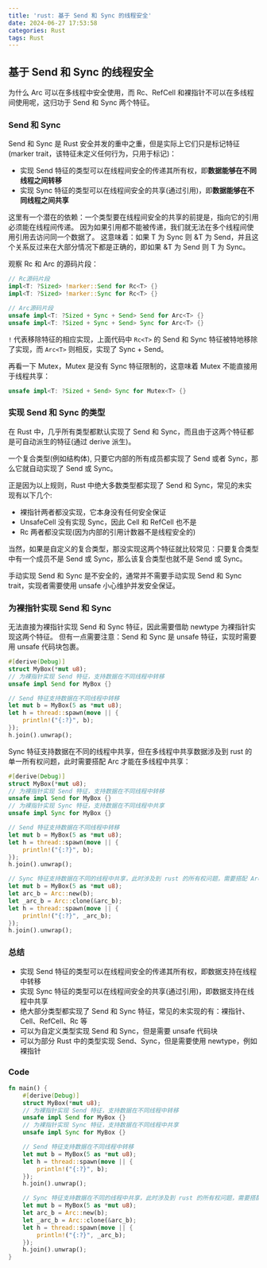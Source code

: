 ```yaml
---
title: 'rust: 基于 Send 和 Sync 的线程安全'
date: 2024-06-27 17:53:58
categories: Rust
tags: Rust
---
```


## 基于 Send 和 Sync 的线程安全

为什么 Arc 可以在多线程中安全使用，而 Rc、RefCell 和裸指针不可以在多线程间使用呢，这归功于 Send 和 Sync 两个特征。

### Send 和 Sync

Send 和 Sync 是 Rust 安全并发的重中之重，但是实际上它们只是标记特征(marker trait，该特征未定义任何行为，只用于标记)：

- 实现 Send 特征的类型可以在线程间安全的传递其所有权，即**数据能够在不同线程之间转移**
- 实现 Sync 特征的类型可以在线程间安全的共享(通过引用)，即**数据能够在不同线程之间共享**

这里有一个潜在的依赖：一个类型要在线程间安全的共享的前提是，指向它的引用必须能在线程间传递。
因为如果引用都不能被传递，我们就无法在多个线程间使用引用去访问同一个数据了。
这意味着：如果 T 为 Sync 则 &T 为 Send，并且这个关系反过来在大部分情况下都是正确的，即如果 &T 为 Send 则 T 为 Sync。

观察 Rc 和 Arc 的源码片段：

```rust
// Rc源码片段
impl<T: ?Sized> !marker::Send for Rc<T> {}
impl<T: ?Sized> !marker::Sync for Rc<T> {}

// Arc源码片段
unsafe impl<T: ?Sized + Sync + Send> Send for Arc<T> {}
unsafe impl<T: ?Sized + Sync + Send> Sync for Arc<T> {}
```

`!` 代表移除特征的相应实现，上面代码中 `Rc<T>` 的 Send 和 Sync 特征被特地移除了实现，而 `Arc<T>` 则相反，实现了 Sync + Send。

再看一下 Mutex，Mutex 是没有 Sync 特征限制的，这意味着 Mutex 不能直接用于线程共享：

```rust
unsafe impl<T: ?Sized + Send> Sync for Mutex<T> {}
```

### 实现 Send 和 Sync 的类型

在 Rust 中，几乎所有类型都默认实现了 Send 和 Sync，而且由于这两个特征都是可自动派生的特征(通过 derive 派生)。

一个复合类型(例如结构体), 只要它内部的所有成员都实现了 Send 或者 Sync，那么它就自动实现了 Send 或 Sync。

正是因为以上规则，Rust 中绝大多数类型都实现了 Send 和 Sync，常见的未实现有以下几个:

- 裸指针两者都没实现，它本身没有任何安全保证
- UnsafeCell 没有实现 Sync，因此 Cell 和 RefCell 也不是
- Rc 两者都没实现(因为内部的引用计数器不是线程安全的)

当然，如果是自定义的复合类型，那没实现这两个特征就比较常见：只要复合类型中有一个成员不是 Send 或 Sync，那么该复合类型也就不是 Send 或 Sync。

手动实现 Send 和 Sync 是不安全的，通常并不需要手动实现 Send 和 Sync trait，实现者需要使用 unsafe 小心维护并发安全保证。

### 为裸指针实现 Send 和 Sync

无法直接为裸指针实现 Send 和 Sync 特征，因此需要借助 newtype 为裸指针实现这两个特征。
但有一点需要注意：Send 和 Sync 是 unsafe 特征，实现时需要用 unsafe 代码块包裹。

```rust
#[derive(Debug)]
struct MyBox(*mut u8);
// 为裸指针实现 Send 特征，支持数据在不同线程中转移
unsafe impl Send for MyBox {}

// Send 特征支持数据在不同线程中转移
let mut b = MyBox(5 as *mut u8);
let h = thread::spawn(move || {
    println!("{:?}", b);
});
h.join().unwrap();
```

Sync 特征支持数据在不同的线程中共享，但在多线程中共享数据涉及到 rust 的单一所有权问题，此时需要搭配 Arc 才能在多线程中共享：

```rust
#[derive(Debug)]
struct MyBox(*mut u8);
// 为裸指针实现 Send 特征，支持数据在不同线程中转移
unsafe impl Send for MyBox {}
// 为裸指针实现 Sync 特征，支持数据在不同线程中共享
unsafe impl Sync for MyBox {}

// Send 特征支持数据在不同线程中转移
let mut b = MyBox(5 as *mut u8);
let h = thread::spawn(move || {
    println!("{:?}", b);
});
h.join().unwrap();

// Sync 特征支持数据在不同的线程中共享，此时涉及到 rust 的所有权问题，需要搭配 Arc 才能在多线程中共享
let mut b = MyBox(5 as *mut u8);
let arc_b = Arc::new(b);
let _arc_b = Arc::clone(&arc_b);
let h = thread::spawn(move || {
    println!("{:?}", _arc_b);
});
h.join().unwrap();
```

### 总结

- 实现 Send 特征的类型可以在线程间安全的传递其所有权，即数据支持在线程中转移
- 实现 Sync 特征的类型可以在线程间安全的共享(通过引用)，即数据支持在线程中共享
- 绝大部分类型都实现了 Send 和 Sync 特征，常见的未实现的有：裸指针、Cell、RefCell、Rc 等
- 可以为自定义类型实现 Send 和 Sync，但是需要 unsafe 代码块
- 可以为部分 Rust 中的类型实现 Send、Sync，但是需要使用 newtype，例如裸指针

### Code

```rust
fn main() {
    #[derive(Debug)]
    struct MyBox(*mut u8);
    // 为裸指针实现 Send 特征，支持数据在不同线程中转移
    unsafe impl Send for MyBox {}
    // 为裸指针实现 Sync 特征，支持数据在不同线程中共享
    unsafe impl Sync for MyBox {}

    // Send 特征支持数据在不同线程中转移
    let mut b = MyBox(5 as *mut u8);
    let h = thread::spawn(move || {
        println!("{:?}", b);
    });
    h.join().unwrap();

    // Sync 特征支持数据在不同的线程中共享，此时涉及到 rust 的所有权问题，需要搭配 Arc 才能在多线程中共享
    let mut b = MyBox(5 as *mut u8);
    let arc_b = Arc::new(b);
    let _arc_b = Arc::clone(&arc_b);
    let h = thread::spawn(move || {
        println!("{:?}", _arc_b);
    });
    h.join().unwrap();
}
```
